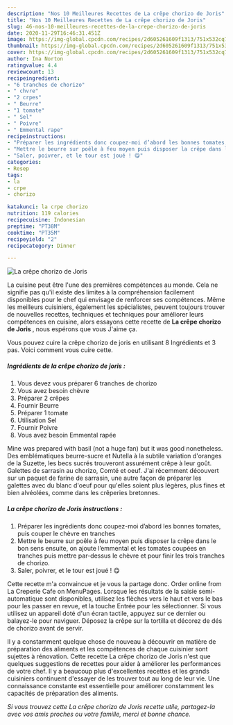 ```yaml
---
description: "Nos 10 Meilleures Recettes de La crêpe chorizo de Joris"
title: "Nos 10 Meilleures Recettes de La crêpe chorizo de Joris"
slug: 46-nos-10-meilleures-recettes-de-la-crepe-chorizo-de-joris
date: 2020-11-29T16:46:31.451Z
image: https://img-global.cpcdn.com/recipes/2d605261609f1313/751x532cq70/la-crepe-chorizo-de-joris-photo-principale-de-la-recette.jpg
thumbnail: https://img-global.cpcdn.com/recipes/2d605261609f1313/751x532cq70/la-crepe-chorizo-de-joris-photo-principale-de-la-recette.jpg
cover: https://img-global.cpcdn.com/recipes/2d605261609f1313/751x532cq70/la-crepe-chorizo-de-joris-photo-principale-de-la-recette.jpg
author: Ina Norton
ratingvalue: 4.4
reviewcount: 13
recipeingredient:
- "6 tranches de chorizo"
- " chvre"
- "2 crpes"
- " Beurre"
- "1 tomate"
- " Sel"
- " Poivre"
- " Emmental rape"
recipeinstructions:
- "Préparer les ingrédients donc coupez-moi d’abord les bonnes tomates, puis couper le chèvre en tranches"
- "Mettre le beurre sur poêle à feu moyen puis disposer la crêpe dans le bon sens ensuite, on ajoute l’emmental et les tomates coupées en tranches puis mettre par-dessus le chèvre et pour finir les trois tranches de chorizo."
- "Saler, poivrer, et le tour est joué ! 😋"
categories:
- Resep
tags:
- la
- crpe
- chorizo

katakunci: la crpe chorizo 
nutrition: 119 calories
recipecuisine: Indonesian
preptime: "PT38M"
cooktime: "PT35M"
recipeyield: "2"
recipecategory: Dinner

---
```



![La crêpe chorizo de Joris](https://img-global.cpcdn.com/recipes/2d605261609f1313/751x532cq70/la-crepe-chorizo-de-joris-photo-principale-de-la-recette.jpg)

La cuisine peut être l'une des premières compétences au monde. Cela ne signifie pas qu'il existe des limites à la compréhension facilement disponibles pour le chef qui envisage de renforcer ses compétences. Même les meilleurs cuisiniers, également les spécialistes, peuvent toujours trouver de nouvelles recettes, techniques et techniques pour améliorer leurs compétences en cuisine, alors essayons cette recette de <strong> La crêpe chorizo de Joris </strong>, nous espérons que vous J'aime ça.

<!--inarticleads1-->

Vous pouvez cuire la crêpe chorizo de joris en utilisant 8 Ingrédients et 3 pas. Voici comment vous cuire cette.

##### Ingrédients de la crêpe chorizo de joris :

1. Vous devez vous préparer 6 tranches de chorizo
1. Vous avez besoin  chèvre
1. Préparer 2 crêpes
1. Fournir  Beurre
1. Préparer 1 tomate
1. Utilisation  Sel
1. Fournir  Poivre
1. Vous avez besoin  Emmental rapée


Mine was prepared with basil (not a huge fan) but it was good nonetheless. Des emblématiques beurre-sucre et Nutella à la subtile variation d&#39;oranges de la Suzette, les becs sucrés trouveront assurément crêpe à leur goût. Galettes de sarrasin au chorizo, Comté et oeuf. J&#39;ai récemment découvert sur un paquet de farine de sarrasin, une autre façon de préparer les galettes avec du blanc d&#39;oeuf pour qu&#39;elles soient plus légères, plus fines et bien alvéolées, comme dans les crêperies bretonnes. 

<!--inarticleads2-->

##### La crêpe chorizo de Joris instructions :

1. Préparer les ingrédients donc coupez-moi d’abord les bonnes tomates, puis couper le chèvre en tranches
1. Mettre le beurre sur poêle à feu moyen puis disposer la crêpe dans le bon sens ensuite, on ajoute l’emmental et les tomates coupées en tranches puis mettre par-dessus le chèvre et pour finir les trois tranches de chorizo.
1. Saler, poivrer, et le tour est joué ! 😋


Cette recette m&#39;a convaincue et je vous la partage donc. Order online from La Creperie Cafe on MenuPages. Lorsque les résultats de la saisie semi-automatique sont disponibles, utilisez les flèches vers le haut et vers le bas pour les passer en revue, et la touche Entrée pour les sélectionner. Si vous utilisez un appareil doté d&#39;un écran tactile, appuyez sur ce dernier ou balayez-le pour naviguer. Déposez la crêpe sur la tortilla et décorez de dés de chorizo avant de servir. 

<!--inarticleads1-->

<p>
Il y a constamment quelque chose de nouveau à découvrir en matière de préparation des aliments et les compétences de chaque cuisinier sont sujettes à rénovation. Cette recette La crêpe chorizo de Joris n'est que quelques suggestions de recettes pour aider à améliorer les performances de votre chef. Il y a beaucoup plus d'excellentes recettes et les grands cuisiniers continuent d'essayer de les trouver tout au long de leur vie. Une connaissance constante est essentielle pour améliorer constamment les capacités de préparation des aliments.
</p>

<p>
<i>Si vous trouvez cette La crêpe chorizo de Joris recette utile, partagez-la avec vos amis proches ou votre famille, merci et bonne chance.</i>
</p>
